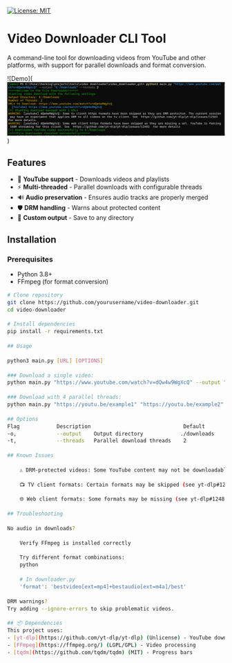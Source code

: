[![License: MIT](https://img.shields.io/badge/License-MIT-yellow.svg)](https://opensource.org/licenses/MIT)

# Video Downloader CLI Tool

A command-line tool for downloading videos from YouTube and other platforms, with support for parallel downloads and format conversion.

![Demo](![alt text](image-1.png)) 

## Features  

- 🎥 **YouTube support** - Downloads videos and playlists
- ⚡ **Multi-threaded** - Parallel downloads with configurable threads
- 🔊 **Audio preservation** - Ensures audio tracks are properly merged
- 🛡️ **DRM handling** - Warns about protected content
- 📁 **Custom output** - Save to any directory

## Installation

### Prerequisites
- Python 3.8+
- FFmpeg (for format conversion)

```bash
# Clone repository
git clone https://github.com/yourusername/video-downloader.git
cd video-downloader

# Install dependencies
pip install -r requirements.txt

## Usage

python3 main.py [URL] [OPTIONS] 

### Download a single video:
python main.py "https://www.youtube.com/watch?v=dQw4w9WgXcQ" --output "~/Videos" 

### Download with 4 parallel threads:
python main.py "https://youtu.be/example1" "https://youtu.be/example2" -t 4

## Options
Flag	        Description	                             Default
-o,             --output	Output directory	        ./downloads
-t,             --threads	Parallel download threads	 2

## Known Issues

    ⚠️ DRM-protected videos: Some YouTube content may not be downloadable due to DRM restrictions

    📺 TV client formats: Certain formats may be skipped (see yt-dlp#12563)

    🌐 Web client formats: Some formats may be missing (see yt-dlp#12482)

## Troubleshooting

No audio in downloads?

    Verify FFmpeg is installed correctly

    Try different format combinations:
    python

    # In downloader.py
    'format': 'bestvideo[ext=mp4]+bestaudio[ext=m4a]/best'

DRM warnings?
Try adding --ignore-errors to skip problematic videos.

## 📦 Dependencies  
This project uses:  
- [yt-dlp](https://github.com/yt-dlp/yt-dlp) (Unlicense) - YouTube download engine  
- [FFmpeg](https://ffmpeg.org/) (LGPL/GPL) - Video processing  
- [tqdm](https://github.com/tqdm/tqdm) (MIT) - Progress bars  